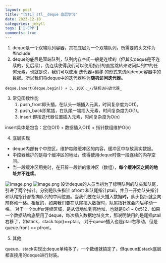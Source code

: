 ```yaml
---
layout: post
title: "[STL] stl__deque 底层学习"
date: 2023-12-10
categories: jekyll
tags: ['🥁-CPP']
comments: true
---
```


1. deque是一个双端队列容器，其在底层为一个双端队列，所需要的头文件为#include<deque>
2. deque的底层是双端队列，队列内存空间一般是连续的（但其实deque是不连续的，见后续），伪连续使得我们可以使用指针的直接跳转来访问队列中的任何元素，也就是说，我们可以使用 迭代器+偏移 的形式来访问deque容器中的数据。所以我们将deque中的迭代器称为**随机访问迭代器。**

`deque.insert(deque.begin() + 3, 100);_//随机访问迭代器_`

3. 常见函数性能
   1. push_front即头插，在队头一端插入元素，时间复杂度为O(1)。
   2. push_back即尾插，在队尾一端插入元素，时间复杂度为O(1)。
   3. insert 即按迭代器位置插入元素，时间复杂度为O(n)

insert具体是包含：定位O(1) + 数据插入O(1) + 指针数组维护O(n)

4. 底层实现
- deque内部有个中控区，维护每段缓冲区的内容，缓冲区中存放真实数据。
- 中控器维护的是每个缓冲区的地址，使得使用deque时像一段连续的内存空间。
- 当一段缓冲区用完时，在开辟一段新的缓冲区（数组），**每个缓冲区之间的地址并不连续**。

![image.png]({{site.baseurl}}/images\1686559214709-c03fd42b-d6b7-45e7-bec7-e7783d4d1cd0.png)
![image.png]({{site.baseurl}}/images\1686559366927-6abb97e3-4430-4592-9568-6cfeda662886.png)
设计deque的人员当初为了标明队列的队头和队尾，引进了两个指针。分别是队头指针 pfront 和队尾指针ptail，并且一开始队头指针和队尾指针都指向队列的中间位置。当我们要在队头插入数据时，队头指针就会向前移动一格。相反的，如果我们要在队尾插入数据时，队尾指针就会向后移动一格。
对于一个buffer连续区域，是从低地址到高地址，也就是0x1 ~ 0x512，如果一个数据结构底层用了deque，每次插入数据地址变大，那说明使用的是尾插ptail右移了，如stack，stack.top()==ptail。
对于queue插入也是ptail右移动，但是queue.front == pfront。

5. 其他

queue、stack实现比deque单纯多了，一个数组就搞定了，但queue和stack底层都直接用的deque进行封装。




